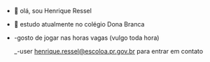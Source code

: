 - 👋 olá, sou Henrique Ressel
- 👀 estudo atualmente no colégio Dona Branca
- -gosto de jogar nas horas vagas (vulgo toda hora)


    _-user henrique.ressel@escoloa.pr.gov.br para entrar em contato
<!---
The-Ressel/
--->
